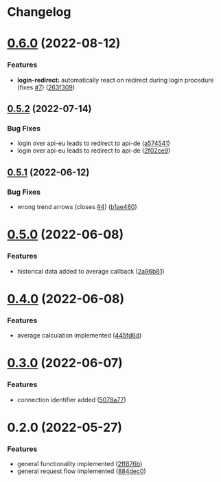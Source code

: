 # Changelog

# [0.6.0](https://github.com/DiaKEM/libre-link-up-api-client/compare/0.5.2...0.6.0) (2022-08-12)


### Features

* **login-redirect:** automatically react on redirect during login procedure (fixes [#7](https://github.com/DiaKEM/libre-link-up-api-client/issues/7)) ([263f309](https://github.com/DiaKEM/libre-link-up-api-client/commit/263f3093a805875c6a507e4b17fe173ca3604db5))

## [0.5.2](https://github.com/DiaKEM/libre-link-up-api-client/compare/0.5.1...0.5.2) (2022-07-14)


### Bug Fixes

* login over api-eu leads to redirect to api-de ([a574541](https://github.com/DiaKEM/libre-link-up-api-client/commit/a5745419e275d66b2d652734858b2ad091f131a9))
* login over api-eu leads to redirect to api-de ([2f02ce9](https://github.com/DiaKEM/libre-link-up-api-client/commit/2f02ce9b424bbd02c828e05b97d677c0c84c10e8))

## [0.5.1](https://github.com/DiaKEM/libre-link-up-api-client/compare/0.5.0...0.5.1) (2022-06-12)


### Bug Fixes

* wrong trend arrows (closes [#4](https://github.com/DiaKEM/libre-link-up-api-client/issues/4)) ([b1ae480](https://github.com/DiaKEM/libre-link-up-api-client/commit/b1ae480ec7d66f5ecaabd539b0d89d62979791ed))

# [0.5.0](https://github.com/DiaKEM/libre-link-up-api-client/compare/0.4.0...0.5.0) (2022-06-08)


### Features

* historical data added to average callback ([2a96b81](https://github.com/DiaKEM/libre-link-up-api-client/commit/2a96b8147b5130fcc8aa8f4ce44d3045122f227d))

# [0.4.0](https://github.com/DiaKEM/libre-link-up-api-client/compare/0.3.0...0.4.0) (2022-06-08)


### Features

* average calculation implemented ([445fd6d](https://github.com/DiaKEM/libre-link-up-api-client/commit/445fd6df5aff2fdf4e0c001b8934158394bfdf5a))

# [0.3.0](https://github.com/DiaKEM/libre-link-up-api-client/compare/0.2.0...0.3.0) (2022-06-07)


### Features

* connection identifier added ([5078a77](https://github.com/DiaKEM/libre-link-up-api-client/commit/5078a776069e26d6fbc32a50fc10e1e1a0d87eb1))

# 0.2.0 (2022-05-27)


### Features

* general functionality implemented ([2ff876b](https://github.com/DiaKEM/libre-link-up-api-client/commit/2ff876be8ffe5ec8a45a920b663fa53f00fd0880))
* general request flow implemented ([884dec0](https://github.com/DiaKEM/libre-link-up-api-client/commit/884dec046355dde17a88511432646ad2d4ff68eb))